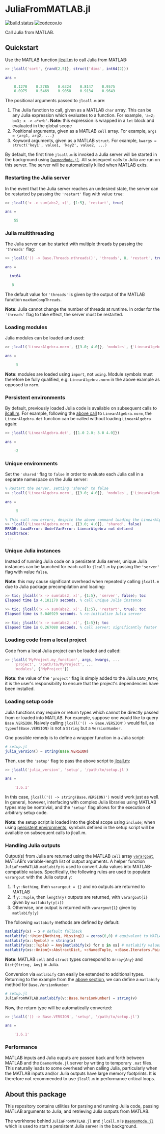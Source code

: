 # JuliaFromMATLAB.jl

<!-- [![stable](https://img.shields.io/badge/docs-stable-blue.svg)](https://jondeuce.github.io/JuliaFromMATLAB.jl/stable) -->
<!-- [![dev](https://img.shields.io/badge/docs-dev-blue.svg)](https://jondeuce.github.io/JuliaFromMATLAB.jl/dev) -->
[![build status](https://github.com/jondeuce/JuliaFromMATLAB.jl/workflows/CI/badge.svg)](https://github.com/jondeuce/JuliaFromMATLAB.jl/actions?query=workflow%3ACI)
[![codecov.io](https://codecov.io/github/jondeuce/JuliaFromMATLAB.jl/branch/master/graph/badge.svg)](http://codecov.io/github/jondeuce/JuliaFromMATLAB.jl/branch/master)

Call Julia from MATLAB.

## Quickstart

Use the MATLAB function [jlcall.m](https://github.com/jondeuce/JuliaFromMATLAB.jl/blob/master/api/jlcall.m) to call Julia from MATLAB:

```matlab
>> jlcall('sort', {rand(2,5)}, struct('dims', int64(2)))

ans =

    0.1270    0.2785    0.6324    0.8147    0.9575
    0.0975    0.5469    0.9058    0.9134    0.9649
```

The positional arguments passed to `jlcall.m` are:
1. The Julia function to call, given as a MATLAB `char` array. This can be any Julia expression which evaluates to a function. For example, `'a=2; b=3; x -> a*x+b'`. **Note:** this expression is wrapped in a `let` block and evaluated in the global scope
2. Positional arguments, given as a MATLAB `cell` array. For example, `args = {arg1, arg2, ...}`
3. Keyword arguments, given as a MATLAB `struct`. For example, `kwargs = struct('key1', value1, 'key2', value2, ...)`

By default, the first time `jlcall.m` is invoked a Julia server will be started in the background using [`DaemonMode.jl`](https://github.com/dmolina/DaemonMode.jl).
All subsequent calls to Julia are run on this server.
The server will be automatically killed when MATLAB exits.

### Restarting the Julia server

In the event that the Julia server reaches an undesired state, the server can be restarted by passing the `'restart'` flag with value `true`:

```matlab
>> jlcall('x -> sum(abs2, x)', {1:5}, 'restart', true)

ans =

    55
```

### Julia multithreading

The Julia server can be started with multiple threads by passing the `'threads'` flag:

```matlab
>> jlcall('() -> Base.Threads.nthreads()', 'threads', 8, 'restart', true)

ans =

  int64

   8
```

The default value for `'threads'` is given by the output of the MATLAB function `maxNumCompThreads`.

**Note:** Julia cannot change the number of threads at runtime.
In order for the `'threads'` flag to take effect, the server must be restarted.

### Loading modules

Julia modules can be loaded and used:

```matlab
>> jlcall('LinearAlgebra.norm', {[3.0; 4.0]}, 'modules', {'LinearAlgebra'})

ans =

     5
```

**Note:** modules are loaded using `import`, not `using`. Module symbols must therefore be fully qualified, e.g. `LinearAlgebra.norm` in the above example as opposed to `norm`.

### Persistent environments

By default, previously loaded Julia code is available on subsequent calls to [jlcall.m](https://github.com/jondeuce/JuliaFromMATLAB.jl/blob/master/api/jlcall.m).
For example, following the [above call](https://github.com/jondeuce/JuliaFromMATLAB.jl#loading-modules) to `LinearAlgebra.norm`, the `LinearAlgebra.det` function can be called without loading `LinearAlgebra` again:

```matlab
>> jlcall('LinearAlgebra.det', {[1.0 2.0; 3.0 4.0]})

ans =

    -2
```

### Unique environments

Set the `'shared'` flag to `false` in order to evaluate each Julia call in a separate namespace on the Julia server:

```matlab
% Restart the server, setting 'shared' to false
>> jlcall('LinearAlgebra.norm', {[3.0; 4.0]}, 'modules', {'LinearAlgebra'}, 'restart', true, 'shared', false)

ans =

     5

% This call now errors, despite the above command loading the LinearAlgebra module, as LinearAlgebra.norm is evaluated in a new namespace
>> jlcall('LinearAlgebra.norm', {[3.0; 4.0]}, 'shared', false)
ERROR: LoadError: UndefVarError: LinearAlgebra not defined
Stacktrace:
 ...
```

### Unique Julia instances

Instead of running Julia code on a persistent Julia server, unique Julia instances can be launched for each call to `jlcall.m` by passing the `'server'` flag with value `false`.

**Note:** this may cause significant overhead when repeatedly calling `jlcall.m` due to Julia package precompilation and loading:

```matlab
>> tic; jlcall('x -> sum(abs2, x)', {1:5}, 'server', false); toc
Elapsed time is 4.181178 seconds. % call unique Julia instance

>> tic; jlcall('x -> sum(abs2, x)', {1:5}, 'restart', true); toc
Elapsed time is 5.046929 seconds. % re-initialize Julia server

>> tic; jlcall('x -> sum(abs2, x)', {1:5}); toc
Elapsed time is 0.267088 seconds. % call server; significantly faster
```

### Loading code from a local project

Code from a local Julia project can be loaded and called:

```matlab
>> jlcall('MyProject.my_function', args, kwargs, ...
    'project', '/path/to/MyProject', ...
    'modules', {'MyProject'})
```

**Note:** the value of the `'project'` flag is simply added to the Julia `LOAD_PATH`; it is the user's responsibility to ensure that the project's dependencies have been installed.

### Loading setup code

Julia functions may require or return types which cannot be directly passed from or loaded into MATLAB.
For example, suppose one would like to query `Base.VERSION`.
Naively calling `jlcall('() -> Base.VERSION')` would fail, as `typeof(Base.VERSION)` is not a `String` but a `VersionNumber`.

One possible remedy is to define a wrapper function in a Julia script:

```julia
# setup.jl
julia_version() = string(Base.VERSION)
```

Then, use the `'setup'` flag to pass the above script to [jlcall.m](https://github.com/jondeuce/JuliaFromMATLAB.jl/blob/master/api/jlcall.m):

```matlab
>> jlcall('julia_version', 'setup', '/path/to/setup.jl')

ans =

    '1.6.1'
```

In this case, `jlcall('() -> string(Base.VERSION)')` would work just as well.
In general, however, interfacing with complex Julia libraries using MATLAB types may be nontrivial, and the `'setup'` flag allows for the execution of arbitrary setup code.

**Note:** the setup script is loaded into the global scope using `include`; when using [persistent environments](https://github.com/jondeuce/JuliaFromMATLAB.jl#persistent-environments), symbols defined in the setup script will be available on subsequent calls to jlcall.m.

### Handling Julia outputs

Output(s) from Julia are returned using the MATLAB `cell` array [`varargout`](https://www.mathworks.com/help/matlab/ref/varargout.html), MATLAB's variable-length list of output arguments.
A helper function `JuliaFromMATLAB.matlabify` is used to convert Julia values into MATLAB-compatible values.
Specifically, the following rules are used to populate `varargout` with the Julia output `y`:

1. If `y::Nothing`, then `varargout = {}` and no outputs are returned to MATLAB
2. If `y::Tuple`, then `length(y)` outputs are returned, with `varargout{i}` given by `matlabify(y[i])`
3. Otherwise, one output is returned with `varargout{1}` given by `matlabify(y)`

The following `matlabify` methods are defined by default:

```julia
matlabify(x) = x # default fallback
matlabify(::Union{Nothing, Missing}) = zeros(0,0) # equivalent to MATLAB's []
matlabify(x::Symbol) = string(x)
matlabify(xs::Tuple) = Any[matlabify(x) for x in xs] # matlabify values
matlabify(xs::Union{<:AbstractDict, <:NamedTuple, <:Base.Iterators.Pairs}) = Dict{String, Any}(string(k) => matlabify(v) for (k, v) in pairs(xs)) # convert keys to strings and matlabify values
```

**Note:** MATLAB `cell` and `struct` types correspond to `Array{Any}` and `Dict{String, Any}` in Julia.

Conversion via `matlabify` can easily be extended to additional types.
Returning to the example from the [above section](https://github.com/jondeuce/JuliaFromMATLAB.jl#loading-setup-code), we can define a `matlabify` method for `Base.VersionNumber`:

```julia
# setup.jl
JuliaFromMATLAB.matlabify(v::Base.VersionNumber) = string(v)
```

Now, the return type will be automatically converted:

```matlab
>> jlcall('() -> Base.VERSION', 'setup', '/path/to/setup.jl')

ans =

    '1.6.1'
```

### Performance

MATLAB inputs and Julia ouputs are passed back and forth between MATLAB and the `DaemonMode.jl` server by writing to temporary `.mat` files.
This naturally leads to some overhead when calling Julia, particularly when the MATLAB inputs and/or Julia outputs have large memory footprints.
It is therefore not recommended to use `jlcall.m` in performance critical loops.

## About this package

This repository contains utilities for parsing and running Julia code, passing MATLAB arguments to Julia, and retrieving Julia outputs from MATLAB.

The workhorse behind `JuliaFromMATLAB.jl` and `jlcall.m` is [`DaemonMode.jl`](https://github.com/dmolina/DaemonMode.jl) which is used to start a persistent Julia server in the background.
